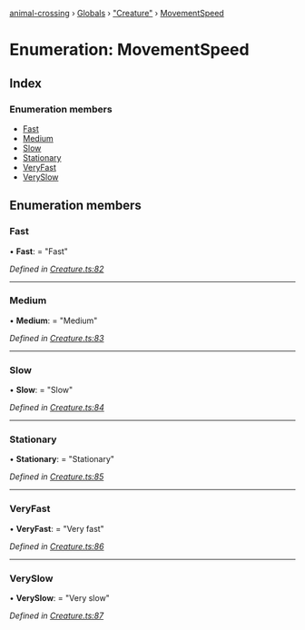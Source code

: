 [animal-crossing](../README.md) › [Globals](../globals.md) › ["Creature"](../modules/_creature_.md) › [MovementSpeed](_creature_.movementspeed.md)

# Enumeration: MovementSpeed

## Index

### Enumeration members

* [Fast](_creature_.movementspeed.md#fast)
* [Medium](_creature_.movementspeed.md#medium)
* [Slow](_creature_.movementspeed.md#slow)
* [Stationary](_creature_.movementspeed.md#stationary)
* [VeryFast](_creature_.movementspeed.md#veryfast)
* [VerySlow](_creature_.movementspeed.md#veryslow)

## Enumeration members

###  Fast

• **Fast**: = "Fast"

*Defined in [Creature.ts:82](https://github.com/Norviah/animal-crossing/blob/e2f78c4/module/types/Creature.ts#L82)*

___

###  Medium

• **Medium**: = "Medium"

*Defined in [Creature.ts:83](https://github.com/Norviah/animal-crossing/blob/e2f78c4/module/types/Creature.ts#L83)*

___

###  Slow

• **Slow**: = "Slow"

*Defined in [Creature.ts:84](https://github.com/Norviah/animal-crossing/blob/e2f78c4/module/types/Creature.ts#L84)*

___

###  Stationary

• **Stationary**: = "Stationary"

*Defined in [Creature.ts:85](https://github.com/Norviah/animal-crossing/blob/e2f78c4/module/types/Creature.ts#L85)*

___

###  VeryFast

• **VeryFast**: = "Very fast"

*Defined in [Creature.ts:86](https://github.com/Norviah/animal-crossing/blob/e2f78c4/module/types/Creature.ts#L86)*

___

###  VerySlow

• **VerySlow**: = "Very slow"

*Defined in [Creature.ts:87](https://github.com/Norviah/animal-crossing/blob/e2f78c4/module/types/Creature.ts#L87)*

